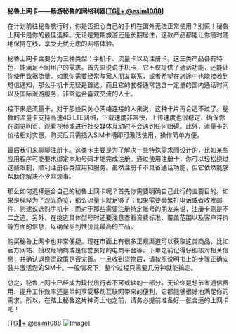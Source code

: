 **秘魯上网卡——畅游秘魯的网络利器[[TG💪+ @esim1088](https://t.me/s/esim1088)]**

在计划前往秘魯旅行时，你是否担心自己的手机在国外无法正常使用？别慌！秘魯上网卡是你的最佳选择。无论是短期旅游还是长期居住，这款产品都能让你随时随地保持在线，享受无忧无虑的网络体验。

秘魯上网卡主要分为三种类型：手机卡、流量卡以及注册卡。这三类产品各有特色，能满足不同用户的需求。首先来说说手机卡，它不仅提供了通话功能，还能让你使用数据流量。如果你需要经常与家人朋友联系，或者希望在旅途中也能接收到短信通知，那么手机卡无疑是首选。而且它的套餐通常包含一定量的国内通话时间以及国际漫游服务，非常适合喜欢交流的人士。

接下来是流量卡，对于那些只关心网络连接的人来说，这种卡片再合适不过了。秘魯的流量卡支持高速4G LTE网络，下载速度非常快，上传速度也很稳定，确保你在浏览网页、观看视频或进行社交媒体互动时不会遇到任何阻碍。此外，流量卡的价格相对实惠，购买后只需插入SIM卡槽即可激活使用，操作简单方便。

最后我们来聊聊注册卡。这类卡主要是为了解决一些特殊需求而设计的，比如某些应用程序可能要求绑定本地号码才能完成注册。通过使用注册卡，你可以轻松绕过这些限制，顺利注册各类应用和服务。虽然注册卡不具备通话功能，但它依然能够帮助你解决不少麻烦事。

那么如何选择适合自己的秘魯上网卡呢？首先你需要明确自己此行的主要目的。如果是纯粹为了观光游览，那么流量卡就足够了；如果需要频繁打电话或者收发邮件，则建议选购手机卡；而对于那些需要注册特定账号的朋友来说，注册卡则是不二之选。另外，在挑选具体型号时还要注意查看资费标准、覆盖范围以及客户评价等方面的信息，以确保买到性价比最高的产品。

购买秘魯上网卡也非常便捷。现在市面上有很多正规渠道可以获取这类商品，比如官方网站、授权经销商或是信誉良好的电商平台等。下单之前记得仔细核对相关信息，并确认退换货政策是否完善。一旦收到货物后，请按照说明书上的步骤正确安装并激活您的SIM卡。一般情况下，整个过程只需要几分钟就能搞定。

总之，秘魯上网卡已经成为现代旅行者不可或缺的一部分。无论你是想节省通信费用、提升工作效率还是单纯享受移动互联网带来的便利，它都能够很好地满足你的需求。所以，在踏上秘魯这片神奇土地之前，请务必提前准备好一张合适的上网卡吧！

[[TG💪+ @esim1088](https://t.me/s/esim1088) ![Image](https://i.postimg.cc/4NQfJmqS/Snipaste-2025-05-13-00-14-12.png)]